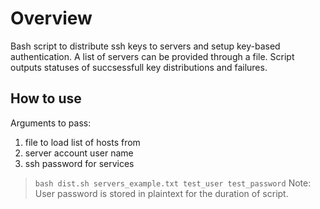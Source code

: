 # Overview

Bash script to distribute ssh keys to servers and setup key-based authentication.
A list of servers can be provided through a file.
Script outputs statuses of succsessfull key distributions and failures.

## How to use

Arguments to pass:
1. file to load list of hosts from
2. server account user name
3. ssh password for services

> `bash dist.sh servers_example.txt test_user test_password`
Note: User password is stored in plaintext for the duration of script.